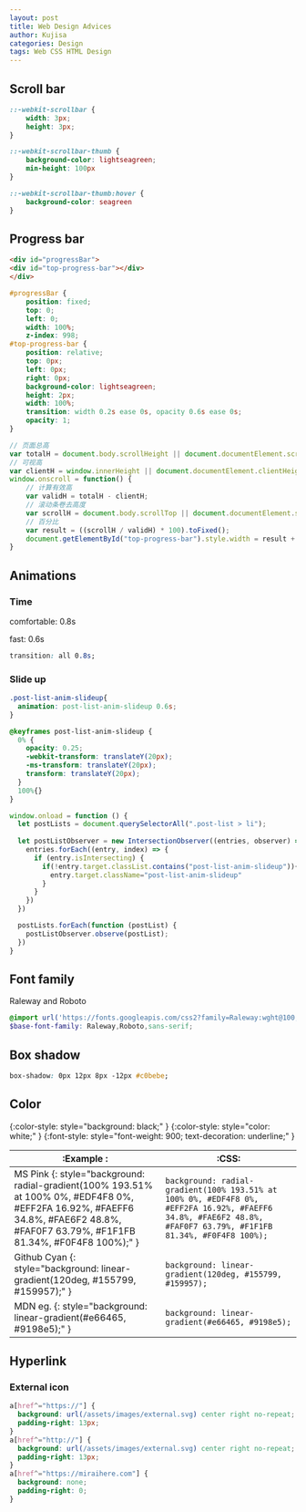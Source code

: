 ```yaml
---
layout: post
title: Web Design Advices
author: Kujisa
categories: Design
tags: Web CSS HTML Design
---
```


## Scroll bar

```css
::-webkit-scrollbar {
	width: 3px;
	height: 3px;
}

::-webkit-scrollbar-thumb {
	background-color: lightseagreen;
	min-height: 100px
}

::-webkit-scrollbar-thumb:hover {
	background-color: seagreen
}
```

## Progress bar

```html
<div id="progressBar">
<div id="top-progress-bar"></div>
</div>
```

```css
#progressBar {
	position: fixed;
	top: 0;
	left: 0;
	width: 100%;
	z-index: 998;
#top-progress-bar {
	position: relative;
	top: 0px;
	left: 0px;
	right: 0px;
	background-color: lightseagreen;
	height: 2px;
	width: 100%;
	transition: width 0.2s ease 0s, opacity 0.6s ease 0s;
	opacity: 1;
}
```

```javascript
// 页面总高
var totalH = document.body.scrollHeight || document.documentElement.scrollHeight;
// 可视高
var clientH = window.innerHeight || document.documentElement.clientHeight;
window.onscroll = function() {
	// 计算有效高
	var validH = totalH - clientH;
	// 滚动条卷去高度
	var scrollH = document.body.scrollTop || document.documentElement.scrollTop;
	// 百分比
	var result = ((scrollH / validH) * 100).toFixed();
	document.getElementById("top-progress-bar").style.width = result + "%";
}
```

## Animations

### Time

comfortable: 0.8s

fast: 0.6s

```css
transition: all 0.8s;
```

### Slide up

```css
.post-list-anim-slideup{
  animation: post-list-anim-slideup 0.6s;
}

@keyframes post-list-anim-slideup { 
  0% {
    opacity: 0.25;
    -webkit-transform: translateY(20px);
    -ms-transform: translateY(20px);
    transform: translateY(20px);
  }
  100%{}			
}
```

```javascript
window.onload = function () {
  let postLists = document.querySelectorAll(".post-list > li");
  
  let postListObserver = new IntersectionObserver((entries, observer) => {
    entries.forEach((entry, index) => {
      if (entry.isIntersecting) {
        if(!entry.target.classList.contains("post-list-anim-slideup")){
          entry.target.className="post-list-anim-slideup"
        }
      }
    })
  })

  postLists.forEach(function (postList) {
    postListObserver.observe(postList);
  })
}
```

## Font family

Raleway and Roboto
```scss
@import url('https://fonts.googleapis.com/css2?family=Raleway:wght@100;200;300;400;500;600;700;800;900&family=Roboto:wght@300;700&display=swap');
$base-font-family: Raleway,Roboto,sans-serif;
```

## Box shadow

```css
box-shadow: 0px 12px 8px -12px #c0bebe;
```

## Color

{:color-style: style="background: black;" }
{:color-style: style="color: white;" }
{:font-style: style="font-weight: 900; text-decoration: underline;" }

|:Example   :|:CSS:|
| -| - | 
|   MS Pink  {: style="background: radial-gradient(100% 193.51% at 100% 0%, #EDF4F8 0%, #EFF2FA 16.92%, #FAEFF6 34.8%, #FAE6F2 48.8%, #FAF0F7 63.79%, #F1F1FB 81.34%, #F0F4F8 100%);" }                |`background: radial-gradient(100% 193.51% at 100% 0%, #EDF4F8 0%, #EFF2FA 16.92%, #FAEFF6 34.8%, #FAE6F2 48.8%, #FAF0F7 63.79%, #F1F1FB 81.34%, #F0F4F8 100%);`|
|   Github Cyan  {: style="background: linear-gradient(120deg, #155799, #159957);" }    |`background: linear-gradient(120deg, #155799, #159957);`
|   MDN eg.   {: style="background: linear-gradient(#e66465, #9198e5);" }         |`background: linear-gradient(#e66465, #9198e5);`

## Hyperlink

### External icon
```css
a[href^="https://"] {
  background: url(/assets/images/external.svg) center right no-repeat;
  padding-right: 13px;
}
a[href^="http://"] {
  background: url(/assets/images/external.svg) center right no-repeat;
  padding-right: 13px;
}
a[href^="https://miraihere.com"] {
  background: none;
  padding-right: 0;
}
```